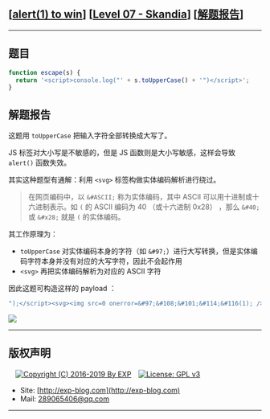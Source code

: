 ## [[alert(1) to win](https://alf.nu/alert1)] [[Level 07 - Skandia](https://alf.nu/alert1)] [[解题报告](http://exp-blog.com/2019/08/04/pid-3898/)]

------

## 题目

```javascript
function escape(s) {
  return '<script>console.log("' + s.toUpperCase() + '")</script>';
}
```

## 解题报告

这题用 `toUpperCase` 把输入字符全部转换成大写了。

JS 标签对大小写是不敏感的，但是 JS 函数则是大小写敏感，这样会导致 `alert()` 函数失效。

其实这种题型有通解：利用 `<svg>` 标签构做实体编码解析进行绕过。

> 在网页编码中，以 `&#ASCII;` 称为实体编码，其中 ASCII 可以用十进制或十六进制表示。如 `(` 的 ASCII 编码为 40 （或十六进制 0x28） ，那么 `&#40;` 或 `&#x28;` 就是 `(` 的实体编码。

其工作原理为：

- `toUpperCase` 对实体编码本身的字符（如 `&#97;`）进行大写转换，但是实体编码字符本身并没有对应的大写字符，因此不会起作用
-  `<svg>` 再把实体编码解析为对应的 ASCII 字符

因此这题可构造这样的 payload ：

```javascript
");</script><svg><img src=0 onerror=&#97;&#108;&#101;&#114;&#116(1); />
```


![](https://github.com/lyy289065406/CTF-Solving-Reports/blob/master/alert/Level%2007%20-%20Skandia/imgs/01.png)



------

## 版权声明

　[![Copyright (C) 2016-2019 By EXP](https://img.shields.io/badge/Copyright%20(C)-2016~2019%20By%20EXP-blue.svg)](http://exp-blog.com)　[![License: GPL v3](https://img.shields.io/badge/License-GPL%20v3-blue.svg)](https://www.gnu.org/licenses/gpl-3.0)
  

- Site: [http://exp-blog.com](http://exp-blog.com) 
- Mail: <a href="mailto:289065406@qq.com?subject=[EXP's Github]%20Your%20Question%20（请写下您的疑问）&amp;body=What%20can%20I%20help%20you?%20（需要我提供什么帮助吗？）">289065406@qq.com</a>


------
